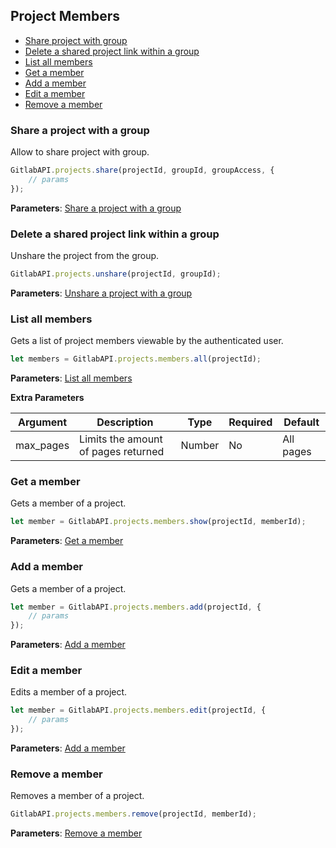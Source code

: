 ## Project Members

* [Share project with group](#share-project-with-group)
* [Delete a shared project link within a group](#delete-a-shared-project-link-within-a-group)
* [List all members](#list-all-members-of-a-project)
* [Get a member](#get-a-member-of-a-project)
* [Add a member](#add-a-member-of-a-project)
* [Edit a member](#edit-a-member-of-a-project)
* [Remove a member](#remove-a-member-of-a-project)

### Share a project with a group

Allow to share project with group.

```javascript
GitlabAPI.projects.share(projectId, groupId, groupAccess, {
	// params
});
```
**Parameters**: [Share a project with a group](https://github.com/gitlabhq/gitlabhq/blob/master/doc/api/projects.md#share-project-with-group)

### Delete a shared project link within a group

Unshare the project from the group.

```javascript
GitlabAPI.projects.unshare(projectId, groupId);
```
**Parameters**: [Unshare a project with a group](https://github.com/gitlabhq/gitlabhq/blob/master/doc/api/projects.md#delete-a-shared-project-within-group)

### List all members

Gets a list of project members viewable by the authenticated user.

```javascript
let members = GitlabAPI.projects.members.all(projectId);
```
**Parameters**: [List all members](https://github.com/gitlabhq/gitlabhq/blob/master/doc/api/members.md#list-all-members-of-a-group-or-project)

**Extra Parameters**

| Argument      | Description              | Type     | Required | Default           |
|---------------|--------------------------|----------|----------|-------------------|
| max_pages     |Limits the amount of pages returned | Number   | No       |  All pages         |

### Get a member

Gets a member of a project.

```javascript
let member = GitlabAPI.projects.members.show(projectId, memberId);
```
**Parameters**: [Get a member](https://github.com/gitlabhq/gitlabhq/blob/master/doc/api/members.md#get-a-member-of-a-group-or-project)

### Add a member

Gets a member of a project.

```javascript
let member = GitlabAPI.projects.members.add(projectId, {
	// params
});
```
**Parameters**: [Add a member](https://github.com/gitlabhq/gitlabhq/blob/master/doc/api/members.md#add-a-member-to-a-group-or-project)

### Edit a member

Edits a member of a project.

```javascript
let member = GitlabAPI.projects.members.edit(projectId, {
	// params
});
```
**Parameters**: [Add a member](https://github.com/gitlabhq/gitlabhq/blob/master/doc/api/members.md#add-a-member-to-a-group-or-project)

### Remove a member

Removes a member of a project.

```javascript
GitlabAPI.projects.members.remove(projectId, memberId);
```
**Parameters**: [Remove a member](https://github.com/gitlabhq/gitlabhq/blob/master/doc/api/members.md#remove-a-member-to-a-group-or-project)
